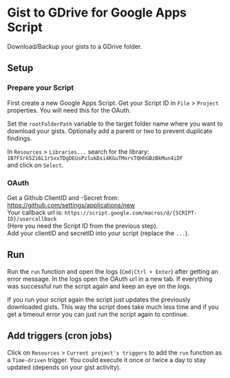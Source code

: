 # Gist to GDrive for Google Apps Script

Download/Backup your gists to a GDrive folder.

## Setup

### Prepare your Script

First create a new Google Apps Script. Get your Script ID in `File` > `Project`
properties. You will need this for the OAuth.

Set the `rootFolderPath` variable to the target folder name where you want to
download your gists. Optionally add a parent or two to prevent duplicate findings.

In `Resources` > `Libraries...` search for the library:  
`1B7FSrk5Zi6L1rSxxTDgDEUsPzlukDsi4KGuTMorsTQHhGBzBkMun4iDF`  
and click on `Select`.

### OAuth

Get a Github ClientID and -Secret from: https://github.com/settings/applications/new  
Your callback url is: `https://script.google.com/macros/d/{SCRIPT-ID}/usercallback`  
(Here you need the Script ID from the previous step).  
Add your clientID and secretID into your script (replace the `...`).


## Run

Run the `run` function and open the logs (`Cmd|Ctrl + Enter`) after getting an
error message. In the logs open the OAuth url in a new tab. If everything was
successful run the script again and keep an eye on the logs.

If you run your script again the script just updates the previously downloaded
gists. This way the script does take much less time and if you get a timeout
error you can just run the script again to continue.

## Add triggers (cron jobs)

Click on `Resources` > `Current project's triggers` to add the `run`
function as a `Time-driven` trigger. You could execute it once or twice a day to
stay updated (depends on your gist activity).
